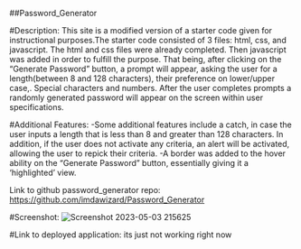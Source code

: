 ##Password_Generator

#Description: This site is a modified version of a starter code given for instructional purposes.The starter code consisted of 3 files: html, css, and javascript. The html and css files were already completed. Then javascript was added in order to fulfill the purpose. That being, after clicking on the “Generate Password” button, a prompt will appear, asking the user for a length(between 8 and 128 characters), their preference on lower/upper case,. Special characters and numbers. After the user completes prompts a randomly generated password will appear on the screen within user specifications.

#Additional Features:
	-Some additional features include a catch, in case the user inputs a length that is less than 8 and greater than 128 characters. In addition, if the user does not activate any criteria, an alert will be activated, allowing the user to repick their criteria.
	-A border was added to the hover ability on the “Generate Password” button, essentially giving it a ‘highlighted’ view.

Link to github password_generator repo: https://github.com/imdawizard/Password_Generator

#Screenshot:
![Screenshot 2023-05-03 215625](https://user-images.githubusercontent.com/122409588/236109682-03362ae2-0685-43e1-9263-ddbdedb85315.png)


#Link to deployed application:
its just not working right now


